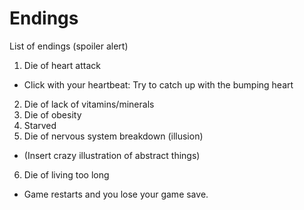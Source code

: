 # Endings

List of endings (spoiler alert)

1. Die of heart attack
* Click with your heartbeat: Try to catch up with
the bumping heart
2. Die of lack of vitamins/minerals
3. Die of obesity
4. Starved
5. Die of nervous system breakdown (illusion)
* (Insert crazy illustration of abstract things)
6. Die of living too long
* Game restarts and you lose your game save.
